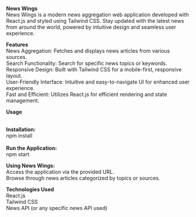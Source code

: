 <b>News Wings</b>
</br>
News Wings is a modern news aggregation web application developed with React.js and styled using Tailwind CSS. Stay updated with the latest news from around the world, powered by intuitive design and seamless user experience.
</br>

<b>Features</b>
</br>
News Aggregation: Fetches and displays news articles from various sources.
</br>
Search Functionality: Search for specific news topics or keywords.
</br>
Responsive Design: Built with Tailwind CSS for a mobile-first, responsive layout.
</br>
User-Friendly Interface: Intuitive and easy-to-navigate UI for enhanced user experience.
</br>
Fast and Efficient: Utilizes React.js for efficient rendering and state management.
</br>

<b>Usage</b>

</br>
<b>Installation:</b>
</br>
npm install
</br>
</br>
<b>Run the Application:</b>
</br>
npm start
</br>


<b>Using News Wings:</b>
</br>
Access the application via the provided URL.
</br>
Browse through news articles categorized by topics or sources.
</br>

<b>Technologies Used</b>
</br>
React.js
</br>
Tailwind CSS
</br>
News API (or any specific news API used)
